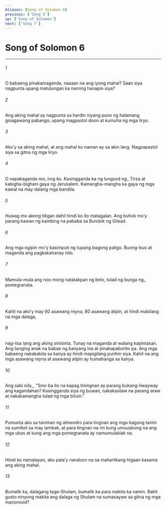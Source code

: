 ```yaml
---
Aliases: [Song of Solomon 6]
previous: ['Song 5']
up: ['Song of Solomon']
next: ['Song 7']
---
```

# Song of Solomon 6

***






















###### 1 










O babaeng pinakamaganda, nasaan na ang iyong mahal? Saan siya nagpunta upang matulungan ka naming hanapin siya? 





















###### 2 










Ang aking mahal ay nagpunta sa hardin niyang puno ng halamang ginagawang pabango, upang magpastol doon at kumuha ng mga liryo. 





















###### 3 










Akoʼy sa aking mahal, at ang mahal ko naman ay sa akin lang. Nagpapastol siya sa gitna ng mga liryo. 





















###### 4 










O napakaganda mo, irog ko. Kasingganda ka ng lungsod ng_ Tirza at kabigha-bighani gaya ng Jerusalem. Kamangha-mangha ka gaya ng mga kawal na may dalang mga bandila. 





















###### 5 










Huwag mo akong titigan dahil hindi ko ito matagalan. Ang buhok moʼy parang kawan ng kambing na pababa sa Bundok ng Gilead. 





















###### 6 










Ang mga ngipin moʼy kasimputi ng tupang bagong paligo. Buong-buo at maganda ang pagkakahanay nito. 





















###### 7 










Mamula-mula ang noo mong natatakpan ng belo, tulad ng bunga ng_ pomegranata. 





















###### 8 










Kahit na akoʼy may 60 asawang reyna, 80 asawang alipin, at hindi mabilang na mga dalaga, 





















###### 9 










nag-iisa lang ang aking sinisinta. Tunay na maganda at walang kapintasan. Ang tanging anak na babae ng kanyang ina at pinakapaborito pa. Ang mga babaeng nakakakita sa kanya ay hindi mapigilang purihin siya. Kahit na ang mga asawang reyna at asawang alipin ay humahanga sa kanya. 





















###### 10 










Ang sabi nila,_ "Sino ba ito na kapag tiningnan ay parang bukang-liwayway ang kagandahan? Kasingganda siya ng buwan, nakakasilaw na parang araw at nakakamangha tulad ng mga bituin." 





















###### 11 










Pumunta ako sa taniman ng almendro para tingnan ang mga bagong tanim na sumibol sa may lambak, at para tingnan na rin kung umuusbong na ang mga ubas at kung ang mga pomegranata ay namumulaklak na. 





















###### 12 










Hindi ko namalayan, ako palaʼy nandoon na sa maharlikang higaan kasama ang aking mahal. 





















###### 13 










Bumalik ka, dalagang taga-Shulam, bumalik ka para makita ka namin. Bakit gusto ninyong makita ang dalaga ng Shulam na sumasayaw sa gitna ng mga manonood?
